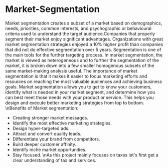 # Market-Segmentation
Market segmentation creates a subset of a market based on demographics, needs, priorities, common interests, and psychographic or behavioural criteria used to understand 
the target audience.Companies that properly segment their market enjoy significant advantages. Organizations with great market segmentation strategies enjoyed a 10% higher 
profit than companies that did not do effective segmentation over 5 years. Segmentation is one of the main tools for the further targeting process. In market segmentation,
the market is viewed as heterogeneous and to further the segmentation of the market, it is broken down into a few smaller homogenous subsets of the same market-making 
analysis useful. The importance of market segmentation is that it makes it easier to focus marketing efforts and resources on reaching the most valuable audiences and 
achieving business goals. Market segmentation allows you to get to know your customers, identify what is needed in your market segment, and determine how you can best meet 
those needs with your product or service. This helps you design and execute better marketing strategies from top to bottom.
\nBenefits of Market segmentation:
*	Creating stronger market messages.
*	Identify the most effective marketing strategies.
*	Design hyper-targeted ads.
*	Attract and convert quality leads.
*	Differentiate your brand from competitors.
*	Build deeper customer affinity.
*	Identify niche market opportunities.
*	Stay focused.
\nAs this project mainly focuses on taxes let's first get a clear understanding of tax and services.
